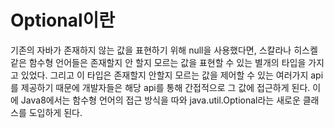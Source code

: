 Optional이란
============================================ 

기존의 자바가 존재하지 않는 값을 표현하기 위해 null을 사용했다면, 스칼라나 히스켈 같은 함수형 언어들은 존재할지 안 할지 모르는 값을 표현할 수 있는 별개의
타입을 가지고 있었다. 그리고 이 타입은 존재할지 안할지 모르는 값을 제어할 수 있는 여러가지 api를 제공하기 때문에 개발자들은 해당 api를 통해 간접적으로 그 값에 접근하게 된다.
이에 Java8에서는 함수형 언어의 접근 방식을 따와 java.util.Optional<T>라는 새로운 클래스를 도입하게 된다.
